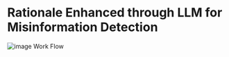 # Rationale Enhanced through LLM for Misinformation Detection

![image](https://github.com/user-attachments/assets/cca26daa-51f7-4b0c-9179-a185d29690ad)
Work Flow

